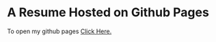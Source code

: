# A Resume Hosted on Github Pages

To open my github pages [Click Here.](https://rgibby818.github.io/)